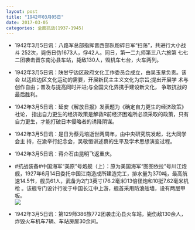```yaml
---
layout: post
title: "1942年03月05日"
date: 2017-03-05
categories: 全面抗战(1937-1945)
---
```


<meta name="referrer" content="no-referrer" />

- 1942年3月5日讯：八路军总部指挥晋西部队粉碎日军“扫荡”，共进行大小战斗 252次，毙伤日伪1673人，俘42人。同日，第一二九师第三八六旅第 七七二团袭击晋东南沁县车站，毙敌130人，毁机车七台，火车两列。 

- 1942年3月5日讯：陕甘宁边区政府文化工作委员会成立，由吴玉章负责。该会 以适应边区文化运动的需要，开展新民主主义文化为宗旨;提出开展学 术与创作自由；普及与提高同时并进;与全国文化界携手建设新文化， 争取抗战的最后胜利。 

- 1942年3月5日讯：延安《解放日报》发表题为《确定自力更生的经济政策》社论， 指出自力更生的经济政策是解救R前经济困难所必须采取的政策，只有自力更生，才能打破日本侵略者的诱降阴谋。 

- 1942年3月5日讯：是日为蔡元培逝世两周年，由中央研究院发起，北大同学会主 持，在渝举行纪念会，吴敬恒讲述蔡的生平及学术思想演变过程。 

- 1942年3月5日讯：蒋介石由昆明飞返重庆。 

- #抗战装备#中国海军“美原”号炮舰（上）：原为美国海军“图图依拉”号川江炮舰，1927年6月14日委托中国江南造成所建造完工，排水量为370吨，最高航速14.5节，舰员61人，武备为2门3英寸(76.2毫米)13倍径炮和10挺7.62毫米机枪 。该舰专门设计行驶于中国长江中上游，舰首采用防浪舷墙，设有两层甲板。 <br/><img src="https://ww1.sinaimg.cn/large/aca367d8jw1fdbqfl03qzj20ta164tqf.jpg" />

- 1942年3月5日讯：第129师386旅772团袭击沁县火车站，毙伤敌130余人，炸毁火车机车7辆、车站房屋30余间。 


